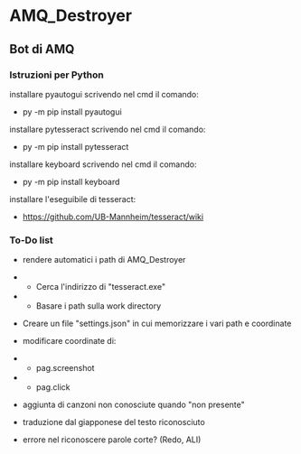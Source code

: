 # AMQ_Destroyer

## Bot di AMQ

### Istruzioni per Python

installare pyautogui scrivendo nel cmd il comando:

- py -m pip install pyautogui

installare pytesseract scrivendo nel cmd il comando:

- py -m pip install pytesseract

installare keyboard scrivendo nel cmd il comando:

- py -m pip install keyboard

installare l'eseguibile di tesseract:

- https://github.com/UB-Mannheim/tesseract/wiki

### To-Do list

- rendere automatici i path di AMQ_Destroyer

- - Cerca l'indirizzo di "tesseract.exe"

- - Basare i path sulla work directory

- Creare un file "settings.json" in cui memorizzare i vari path e coordinate

- modificare coordinate di:

- - pag.screenshot

- - pag.click

- aggiunta di canzoni non conosciute quando "non presente"

- traduzione dal giapponese del testo riconosciuto

- errore nel riconoscere parole corte? (Redo, ALI)
